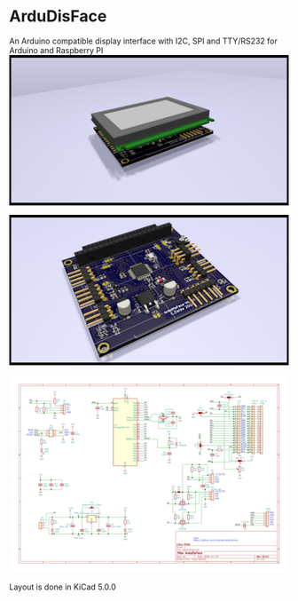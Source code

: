 # ArduDisFace
An Arduino compatible display interface with I2C, SPI and TTY/RS232 for Arduino and Raspberry PI
![ArduDisFace with Display](./layout/doc/image/Front-left-Display.png "ArduDisFace with Display")

![ArduDisFace board](./layout/doc/image/Front-left.png "ArduDisFace board")

![ArduDisFace scheet](./layout/doc/ArduDisFace_sheet.svg "ArduDisFace scheet")

Layout is done in KiCad 5.0.0
